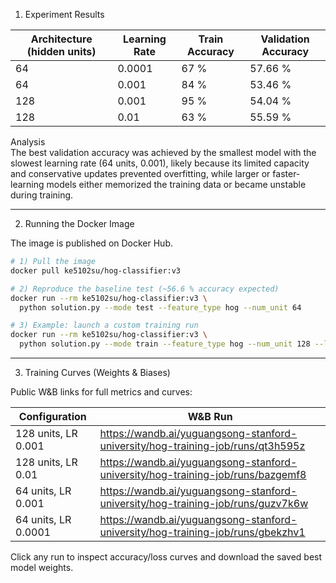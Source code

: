 1. Experiment Results

| Architecture (hidden units) | Learning Rate | Train Accuracy | Validation Accuracy |
|-----------------------------|---------------|----------------|---------------------|
| 64                          | 0.0001        | 67 %           | 57.66 %             |
| 64                          | 0.001         | 84 %           | 53.46 %             |
| 128                         | 0.001         | 95 %           | 54.04 %             |
| 128                         | 0.01          | 63 %           | 55.59 %             |

Analysis  
The best validation accuracy was achieved by the smallest model with the slowest learning rate (64 units, 0.001), likely because its limited capacity and conservative updates prevented overfitting, while larger or faster-learning models either memorized the training data or became unstable during training.

---

2. Running the Docker Image

The image is published on Docker Hub.

```bash
# 1) Pull the image
docker pull ke5102su/hog-classifier:v3

# 2) Reproduce the baseline test (~56.6 % accuracy expected)
docker run --rm ke5102su/hog-classifier:v3 \
  python solution.py --mode test --feature_type hog --num_unit 64

# 3) Example: launch a custom training run
docker run --rm ke5102su/hog-classifier:v3 \
  python solution.py --mode train --feature_type hog --num_unit 128 --lr 0.001
```

---

3. Training Curves (Weights & Biases)

Public W&B links for full metrics and curves:

| Configuration | W&B Run |
|---------------|---------|
| 128 units, LR 0.001 | https://wandb.ai/yuguangsong-stanford-university/hog-training-job/runs/qt3h595z |
| 128 units, LR 0.01  | https://wandb.ai/yuguangsong-stanford-university/hog-training-job/runs/bazgemf8 |
| 64 units,  LR 0.001  | https://wandb.ai/yuguangsong-stanford-university/hog-training-job/runs/guzv7k6w |
| 64 units,  LR 0.0001 | https://wandb.ai/yuguangsong-stanford-university/hog-training-job/runs/gbekzhv1 |

Click any run to inspect accuracy/loss curves and download the saved best model weights.
